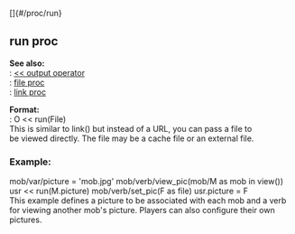 []{#/proc/run}    
## run proc    
**See also:**    
:   [\<\< output operator](ref/operator/%3c%3c/output)    
:   [file proc](ref/proc/file)    
:   [link proc](ref/proc/link)    
<!-- -->    
**Format:**    
:   O \<\< run(File)    
This is similar to link() but instead of a URL, you can pass a file to    
be viewed directly. The file may be a cache file or an external file.    
### Example:    
mob/var/picture = \'mob.jpg\' mob/verb/view_pic(mob/M as mob in view())    
usr \<\< run(M.picture) mob/verb/set_pic(F as file) usr.picture = F    
This example defines a picture to be associated with each mob and a verb    
for viewing another mob\'s picture. Players can also configure their own    
pictures.  